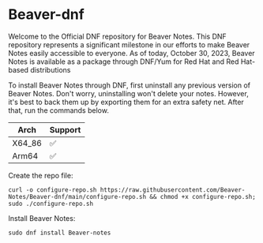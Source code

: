 # Beaver-dnf
Welcome to the Official DNF repository for Beaver Notes. This DNF repository represents a significant milestone in our efforts to make Beaver Notes easily accessible to everyone. As of today, October 30, 2023, Beaver Notes is available as a package through DNF/Yum for Red Hat and Red Hat-based distributions

To install Beaver Notes through DNF, first uninstall any previous version of Beaver Notes. Don't worry, uninstalling won't delete your notes. However, it's best to back them up by exporting them for an extra safety net. After that, run the commands below.

| Arch | Support |
| ------------- | ----------- |
| X64_86  |  ✅ |
| Arm64 |  ✅ | 

Create the repo file:
```
curl -o configure-repo.sh https://raw.githubusercontent.com/Beaver-Notes/Beaver-dnf/main/configure-repo.sh && chmod +x configure-repo.sh; sudo ./configure-repo.sh
```
Install Beaver Notes:
```
sudo dnf install Beaver-notes
```
